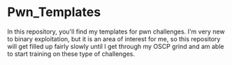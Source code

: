 # Pwn_Templates

In this repository, you'll find my templates for pwn challenges.
I'm very new to binary exploitation, but it is an area of interest for me, 
so this repository will get filled up fairly slowly until I get through my OSCP grind and am able to start training on these type of challenges.
